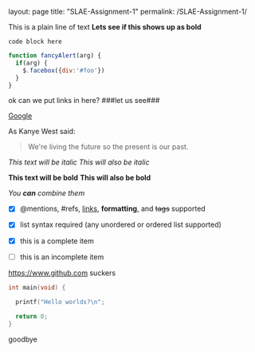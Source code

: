 layout: page
title: "SLAE-Assignment-1"
permalink: /SLAE-Assignment-1/

This is a plain line of text
**Lets see if this shows up as bold**

`code block here`

```javascript
function fancyAlert(arg) {
  if(arg) {
    $.facebox({div:'#foo'})
  }
}
```

ok can we put links in here? ###let us see###

[Google](www.google.com)

As Kanye West said:

> We're living the future so
> the present is our past.
> 

*This text will be italic*
_This will also be italic_

**This text will be bold**
__This will also be bold__

_You **can** combine them_

- [x] @mentions, #refs, [links](), **formatting**, and <del>tags</del> supported
- [x] list syntax required (any unordered or ordered list supported)
- [x] this is a complete item
- [ ] this is an incomplete item


https://www.github.com suckers

```c
int main(void) {

  printf("Hello worlds?\n";
  
  return 0;
}
```

goodbye
